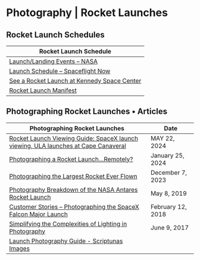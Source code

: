# Photography \| Rocket Launches

## Rocket Launch Schedules

| Rocket Launch Schedule |
|---|
| [Launch/Landing Events – NASA](https://www.nasa.gov/events/) |
| [Launch Schedule – Spaceflight Now](https://spaceflightnow.com/launch-schedule/)
| [See a Rocket Launch at Kennedy Space Center](https://www.kennedyspacecenter.com/launches-and-events/events-calendar/see-a-rocket-launch) |
| [Rocket Launch Manifest](https://nextspaceflight.com/launches/) 

## Photographing Rocket Launches • Articles 

| Photographing Rocket Launches | Date |
|---|---|
| [Rocket Launch Viewing Guide: SpaceX launch viewing, ULA launches at Cape Canaveral](https://www.launchphotography.com/Launch_Viewing_Guide.html ) | MAY 22, 2024 |
| [Photographing a Rocket Launch…Remotely?](https://www.lensrentals.com/blog/2024/01/photographing-a-rocket-launch-remotely/ ) | January 25, 2024 
| [Photographing the Largest Rocket Ever Flown](https://www.lensrentals.com/blog/2023/12/photographing-the-largest-rocket-ever-flown/ ) | December 7, 2023 |
| [Photography Breakdown of the NASA Antares Rocket Launch](https://www.lensrentals.com/blog/2019/05/photography-breakdown-of-the-nasa-antares-rocket-launch/ ) | May 8, 2019 
| [Customer Stories – Photographing the SpaceX Falcon Major Launch](https://www.lensrentals.com/blog/2018/02/customer-stories-photographing-the-spacex-falcon-major-launch/ ) | February 12, 2018
| [Simplifying the Complexities of Lighting in Photography](https://www.lensrentals.com/blog/2017/06/simplifying-the-complexities-of-lighting-in-photography/ ) | June 9, 2017 
| [Launch Photography Guide - Scriptunas Images](https://www.scriptunasimages.com/Launch-Photo-Guide) |
